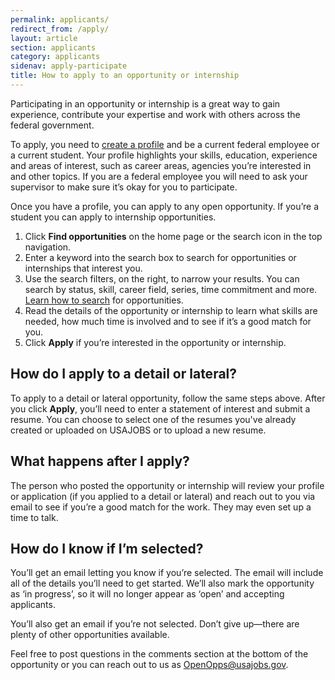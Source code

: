 ```yaml
---
permalink: applicants/
redirect_from: /apply/
layout: article
section: applicants
category: applicants
sidenav: apply-participate
title: How to apply to an opportunity or internship
---
```


Participating in an opportunity or internship is a great way to gain experience, contribute your expertise and work with others across the federal government.

To apply, you need to [create a profile](../profile) and be a current federal employee or a current student. Your profile highlights your skills, education, experience and areas of interest, such as career areas, agencies you’re interested in and other topics. If you are a federal employee you will need to ask your supervisor to make sure it’s okay for you to participate.

Once you have a profile, you can apply to any open opportunity. If you’re a student you can apply to internship opportunities.

1. Click **Find opportunities** on the home page or the search icon in the top navigation.
2. Enter a keyword into the search box to search for opportunities or internships that interest you.
3. Use the search filters, on the right, to narrow your results. You can search by status, skill, career field, series, time commitment and more. [Learn how to search](search) for opportunities.
4. Read the details of the opportunity or internship to learn what skills are needed, how much time is involved and to see if it’s a good match for you.
5. Click **Apply** if you’re interested in the opportunity or internship.

## How do I apply to a detail or lateral?

To apply to a detail or lateral opportunity, follow the same steps above. After you click **Apply**, you’ll need to enter a statement of interest and submit a resume. You can choose to select one of the resumes you've already created or uploaded on USAJOBS or to upload a new resume.

## What happens after I apply?

The person who posted the opportunity or internship will review your profile or application (if you applied to a detail or lateral) and reach out to you via email to see if you’re a good match for the work. They may even set up a time to talk.

## How do I know if I’m selected?

You’ll get an email letting you know if you’re selected. The email will include all of the details you’ll need to get started. We’ll also mark the opportunity as ‘in progress’, so it will no longer appear as ‘open’ and accepting applicants.

You’ll also get an email if you’re not selected. Don’t give up—there are plenty of other opportunities available.

Feel free to post questions in the comments section at the bottom of the opportunity or you can reach out to us as OpenOpps@usajobs.gov.
